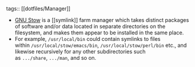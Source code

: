 tags:: [[dotfiles/Manager]]

- [GNU Stow](https://www.gnu.org/software/stow/) is a [[symlink]] farm manager which takes distinct packages of software and/or data located in separate directories on the filesystem, and makes them appear to be installed in the same place.
- For example, `/usr/local/bin` could contain symlinks to files within `/usr/local/stow/emacs/bin`, `/usr/local/stow/perl/bin` etc., and likewise recursively for any other subdirectories such as `.../share`, `.../man`, and so on.